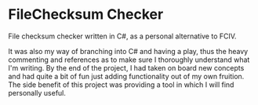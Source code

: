 # FileChecksum Checker
File checksum checker written in C#, as a personal alternative to FCIV.

It was also my way of branching into C# and having a play, thus the heavy commenting and references as to make sure I thoroughly understand what I'm writing. By the end of the project, I had taken on board new concepts and had quite a bit of fun just adding functionality out of my own fruition. The side benefit of this project was providing a tool in which I will find personally useful.
